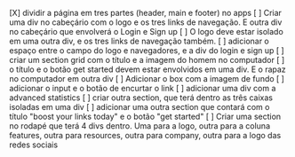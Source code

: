 [X] dividir a página em tres partes (header, main e footer) no apps
[ ] Criar uma div no cabeçário com o logo e os tres links de navegação. E outra div no cabeçário que envolverá o Login e Sign up
[ ] O logo deve estar isolado em uma outra div, e os tres links de navegação também. 
[ ] adicionar o espaço entre o campo do logo e navegadores, e a div do login e sign up
[ ] criar um section grid com o título e a imagem do homem no computador
[ ] o título e o botão get started devem estar envolvidos em uma div. E o rapaz no computador em outra div
[ ] Adicionar o box com a imagem de fundo
[ ] adicionar o input e o botão de encurtar o link
[ ] adicionar uma div com a advanced statistics
[ ] criar outra section, que terá dentro as três caixas isoladas em uma div
[ ] adicionar uma outra section que contará com o título "boost your links today" e o botão "get started"
[ ] Criar uma section no rodapé que terá 4 divs dentro. Uma para a logo, outra para a coluna features, outra para resources, outra para company, outra para a logo das redes sociais